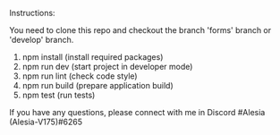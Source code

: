 Instructions:

You need to clone this repo and checkout the branch 'forms' branch or 'develop' branch.
1. npm install (install required packages)
2. npm run dev (start project in developer mode)
3. npm run lint (check code style)
4. npm run build (prepare application build)
5. npm test (run tests)

If you have any questions, please connect with me in Discord #Alesia (Alesia-V175)#6265
